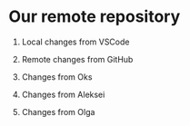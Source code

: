 # Our remote repository

1. Local changes from VSCode

2. Remote changes from GitHub

3. Changes from Oks

4. Changes from Aleksei

5. Changes from Olga